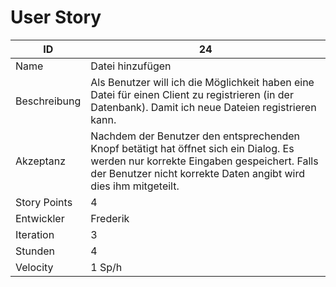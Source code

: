 # User Story

| ID         |24|
|-|-|
|Name        |Datei hinzufügen|
|Beschreibung|Als Benutzer will ich die Möglichkeit haben eine Datei für einen Client zu registrieren (in der Datenbank). Damit ich neue Dateien registrieren kann.|
|Akzeptanz   |Nachdem der Benutzer den entsprechenden Knopf betätigt hat öffnet sich ein Dialog. Es werden nur korrekte Eingaben gespeichert. Falls der Benutzer nicht korrekte Daten angibt wird dies ihm mitgeteilt.|
|Story Points|4|
|Entwickler  |Frederik|
|Iteration   |3|
|Stunden     |4|
|Velocity    |1 Sp/h|
